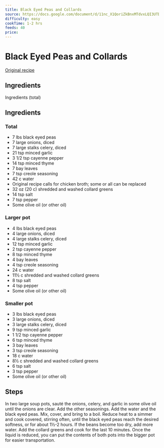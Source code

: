 ```yaml
---
title: Black Eyed Peas and Collards
source: https://docs.google.com/document/d/11nc_X1QoriZkBnxMTdvxLQI3UTDUHketRxkJ-XGxFzc/edit?usp=drive_link
difficulty: easy
cookTime: 1-2 hrs
feeds: 40
price: 
---
```


# Black Eyed Peas and Collards

[Original recipe](https://www.africanbites.com/black-eyed-peas-recipe/)

## Ingredients 

Ingredients (total)

## Ingredients 

### Total 
- 7 lbs black eyed peas
- 7 large onions, diced
- 7 large stalks celery, diced
- 21 tsp minced garlic
- 3 1/2 tsp cayenne pepper
- 14 tsp minced thyme
- 7 bay leaves
- 7 tsp creole seasoning
- 42 c water
- Original recipe calls for chicken broth; some or all can be replaced
- 32 oz (20 c) shredded and washed collard greens
- 14 tsp salt
- 7 tsp pepper
- Some olive oil (or other oil)
  
### Larger pot

- 4 lbs black eyed peas
- 4 large onions, diced
- 4 large stalks celery, diced
- 12 tsp minced garlic
- 2 tsp cayenne pepper
- 8 tsp minced thyme
- 4 bay leaves
- 4 tsp creole seasoning
- 24 c water
- 11½ c shredded and washed collard greens
- 8 tsp salt
- 4 tsp pepper
- Some olive oil (or other oil)

### Smaller pot

- 3 lbs black eyed peas
- 3 large onions, diced
- 3 large stalks celery, diced
- 9 tsp minced garlic
- 1 1/2 tsp cayenne pepper
- 6 tsp minced thyme
- 3 bay leaves
- 3 tsp creole seasoning
- 18 c water
- 8½ c shredded and washed collard greens
- 6 tsp salt
- 3 tsp pepper
- Some olive oil (or other oil)

## Steps

In two large soup pots, sauté the onions, celery, and garlic in some olive oil until the onions are clear.
Add the other seasonings.
Add the water and the black eyed peas.  Mix, cover, and bring to a boil.
Reduce heat to a simmer and cook covered, stirring often, until the black eyed peas reach the desired softness, or for about 1½-2 hours.
If the beans become too dry, add more water.
Add the collard greens and cook for the last 10 minutes.
Once the liquid is reduced, you can put the contents of both pots into the bigger pot for easier transportation.
